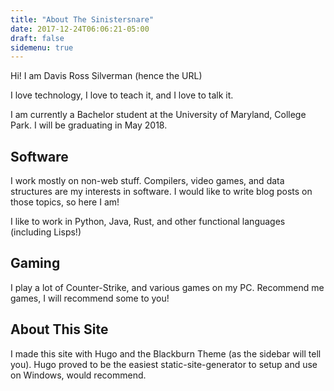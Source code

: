 ```yaml
---
title: "About The Sinistersnare"
date: 2017-12-24T06:06:21-05:00
draft: false
sidemenu: true
---
```


Hi! I am Davis Ross Silverman (hence the URL)

I love technology, I love to teach it, and I love to talk it.

I am currently a Bachelor student at the University of Maryland, College Park.
I will be graduating in May 2018.


## Software ##

I work mostly on non-web stuff. Compilers, video games, and data structures are my interests in software.
I would like to write blog posts on those topics, so here I am!

I like to work in Python, Java, Rust, and other functional languages (including Lisps!)


## Gaming ##

I play a lot of Counter-Strike, and various games on my PC. Recommend me games, I will recommend some to you!

## About This Site ##

I made this site with Hugo and the Blackburn Theme (as the sidebar will tell you).
Hugo proved to be the easiest static-site-generator to setup and use on Windows, would recommend.


